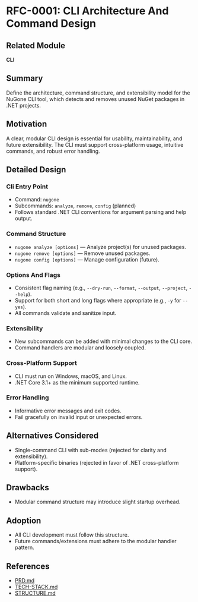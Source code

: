 # RFC-0001: CLI Architecture And Command Design

## Related Module

**CLI**

## Summary

Define the architecture, command structure, and extensibility model for the NuGone CLI tool, which detects and removes unused NuGet packages in .NET projects.

## Motivation

A clear, modular CLI design is essential for usability, maintainability, and future extensibility. The CLI must support cross-platform usage, intuitive commands, and robust error handling.

## Detailed Design

### Cli Entry Point
- Command: `nugone`
- Subcommands: `analyze`, `remove`, `config` (planned)
- Follows standard .NET CLI conventions for argument parsing and help output.

### Command Structure
- `nugone analyze [options]` — Analyze project(s) for unused packages.
- `nugone remove [options]` — Remove unused packages.
- `nugone config [options]` — Manage configuration (future).

### Options And Flags
- Consistent flag naming (e.g., `--dry-run`, `--format`, `--output`, `--project`, `--help`).
- Support for both short and long flags where appropriate (e.g., `-y` for `--yes`).
- All commands validate and sanitize input.

### Extensibility
- New subcommands can be added with minimal changes to the CLI core.
- Command handlers are modular and loosely coupled.

### Cross-Platform Support
- CLI must run on Windows, macOS, and Linux.
- .NET Core 3.1+ as the minimum supported runtime.

### Error Handling
- Informative error messages and exit codes.
- Fail gracefully on invalid input or unexpected errors.

## Alternatives Considered
- Single-command CLI with sub-modes (rejected for clarity and extensibility).
- Platform-specific binaries (rejected in favor of .NET cross-platform support).

## Drawbacks
- Modular command structure may introduce slight startup overhead.

## Adoption
- All CLI development must follow this structure.
- Future commands/extensions must adhere to the modular handler pattern.

## References
- [PRD.md](../PRD.md)
- [TECH-STACK.md](../TECH-STACK.md)
- [STRUCTURE.md](../STRUCTURE.md)
